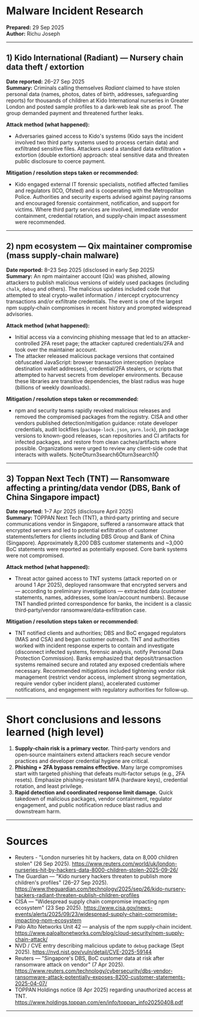 # Malware Incident Research 

**Prepared:** 29 Sep 2025  
**Author:**  Richu Joseph

---

## 1) Kido International (Radiant) — Nursery chain data theft / extortion  
**Date reported:** 26–27 Sep 2025  
**Summary:** Criminals calling themselves *Radiant* claimed to have stolen personal data (names, photos, dates of birth, addresses, safeguarding reports) for thousands of children at Kido International nurseries in Greater London and posted sample profiles to a dark‑web leak site as proof. The group demanded payment and threatened further leaks. 

**Attack method (what happened):**
- Adversaries gained access to Kido's systems (Kido says the incident involved two third party systems used to process certain data) and exfiltrated sensitive files. Attackers used a standard data exfiltration + extortion (double extortion) approach: steal sensitive data and threaten public disclosure to coerce payment. 

**Mitigation / resolution steps taken or recommended:**
- Kido engaged external IT forensic specialists, notified affected families and regulators (ICO, Ofsted) and is cooperating with the Metropolitan Police. Authorities and security experts advised against paying ransoms and encouraged forensic containment, notification, and support for victims. Where third party services are involved, immediate vendor containment, credential rotation, and supply‑chain impact assessment were recommended. 

---

## 2) npm ecosystem — Qix maintainer compromise (mass supply‑chain malware)  
**Date reported:** 8–23 Sep 2025 (disclosed in early Sep 2025)  
**Summary:** An npm maintainer account (Qix) was phished, allowing attackers to publish malicious versions of widely used packages (including `chalk`, `debug` and others). The malicious updates included code that attempted to steal crypto‑wallet information / intercept cryptocurrency transactions and/or exfiltrate credentials. The event is one of the largest npm supply‑chain compromises in recent history and prompted widespread advisories.

**Attack method (what happened):**
- Initial access via a convincing phishing message that led to an attacker-controlled 2FA reset page; the attacker captured credentials/2FA and took over the maintainer account.  
- The attacker released malicious package versions that contained obfuscated JavaScript: browser transaction interception (replace destination wallet addresses), credential/2FA stealers, or scripts that attempted to harvest secrets from developer environments. Because these libraries are transitive dependencies, the blast radius was huge (billions of weekly downloads). 

**Mitigation / resolution steps taken or recommended:**
- npm and security teams rapidly revoked malicious releases and removed the compromised packages from the registry. CISA and other vendors published detection/mitigation guidance: rotate developer credentials, audit lockfiles (`package-lock.json`, `yarn.lock`), pin package versions to known-good releases, scan repositories and CI artifacts for infected packages, and restore from clean caches/artifacts where possible. Organizations were urged to review any client-side code that interacts with wallets. citeturn3search6turn3search1

---

## 3) Toppan Next Tech (TNT) — Ransomware affecting a printing/data vendor (DBS, Bank of China Singapore impact)  
**Date reported:** 1–7 Apr 2025 (disclosure April 2025)  
**Summary:** TOPPAN Next Tech (TNT), a third‑party printing and secure communications vendor in Singapore, suffered a ransomware attack that encrypted servers and led to potential exfiltration of customer statements/letters for clients including DBS Group and Bank of China (Singapore). Approximately 8,200 DBS customer statements and ~3,000 BoC statements were reported as potentially exposed. Core bank systems were not compromised. 

**Attack method (what happened):**
- Threat actor gained access to TNT systems (attack reported on or around 1 Apr 2025), deployed ransomware that encrypted servers and — according to preliminary investigations — extracted data (customer statements, names, addresses, some loan/account numbers). Because TNT handled printed correspondence for banks, the incident is a classic third‑party/vendor ransomware/data‑exfiltration case. 

**Mitigation / resolution steps taken or recommended:**
- TNT notified clients and authorities; DBS and BoC engaged regulators (MAS and CSA) and began customer outreach. TNT and authorities worked with incident response experts to contain and investigate (disconnect infected systems, forensic analysis, notify Personal Data Protection Commission). Banks emphasized that deposit/transaction systems remained secure and rotated any exposed credentials where necessary. Recommended mitigations included tightening vendor risk management (restrict vendor access, implement strong segmentation, require vendor cyber incident plans), accelerated customer notifications, and engagement with regulatory authorities for follow‑up. 

---

# Short conclusions and lessons learned (high level)
1. **Supply‑chain risk is a primary vector.** Third‑party vendors and open‑source maintainers extend attackers reach secure vendor practices and developer credential hygiene are critical. 
2. **Phishing + 2FA bypass remains effective.** Many large compromises start with targeted phishing that defeats multi‑factor setups (e.g., 2FA resets). Emphasize phishing-resistant MFA (hardware keys), credential rotation, and least privilege. 
3. **Rapid detection and coordinated response limit damage.** Quick takedown of malicious packages, vendor containment, regulator engagement, and public notification reduce blast radius and downstream harm.

---

# Sources
- Reuters - "London nurseries hit by hackers, data on 8,000 children stolen" (26 Sep 2025). https://www.reuters.com/world/uk/london-nurseries-hit-by-hackers-data-8000-children-stolen-2025-09-26/   
- The Guardian — "Kido nursery hackers threaten to publish more children's profiles" (26–27 Sep 2025). https://www.theguardian.com/technology/2025/sep/26/kido-nursery-hackers-radiant-threaten-publish-children-profiles   
- CISA — "Widespread supply chain compromise impacting npm ecosystem" (23 Sep 2025). https://www.cisa.gov/news-events/alerts/2025/09/23/widespread-supply-chain-compromise-impacting-npm-ecosystem   
- Palo Alto Networks Unit 42 — analysis of the npm supply‑chain incident. https://www.paloaltonetworks.com/blog/cloud-security/npm-supply-chain-attack/  
- NVD / CVE entry describing malicious update to `debug` package (Sept 2025). https://nvd.nist.gov/vuln/detail/CVE-2025-59144   
- Reuters — "Singapore's DBS, BoC customer data at risk after ransomware attack on vendor" (7 Apr 2025). https://www.reuters.com/technology/cybersecurity/dbs-vendor-ransomware-attack-potentially-exposes-8200-customer-statements-2025-04-07/   
- TOPPAN Holdings notice (8 Apr 2025) regarding unauthorized access at TNT. https://www.holdings.toppan.com/en/info/toppan_info20250408.pdf 

---
